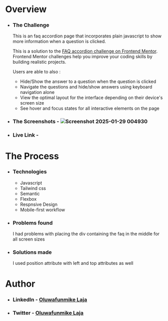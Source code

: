 # Overview

- ### The Challenge
  This is an faq accordion page that incorporates plain javascript to show more information when a question is clicked.

  This is a solution to the [FAQ accordion challenge on Frontend Mentor](https://www.frontendmentor.io/challenges/faq-accordion-wyfFdeBwBz). Frontend Mentor challenges help you improve your coding skills by building realistic projects. 

  Users are able to also : 
  - Hide/Show the answer to a question when the question is clicked
  - Navigate the questions and hide/show answers using keyboard navigation alone
  - View the optimal layout for the interface depending on their device's screen size
  - See hover and focus states for all interactive elements on the page

- ### The Screenshots - ![Screenshot 2025-01-29 004930](https://github.com/user-attachments/assets/9d133eb7-7e00-42ed-be61-9b862cf661e3)

 
- ### Live Link - 

# The Process

- ### Technologies
   - Javascript
   - Tailwind css 
   - Semantic
   - Flexbox
   - Respnsive Design
   - Mobile-first workflow


- ### Problems found
   I had problems with placing the div containing the faq in the middle for all screen sizes

- ### Solutions made
  I used position attribute with left and top attributes as well
 
# Author

- ### LinkedIn - [Oluwafunmike Laja](https://www.linkedin.com/in/oluwafunmikelaja/)
- ### Twitter - [Oluwafunmike Laja](https://x.com/OluwafunmikeL?t=ABxse55-b3cgdNRjcqyQ5A&s=09)
